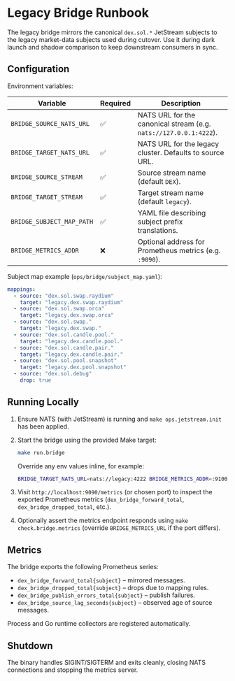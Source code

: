 # Legacy Bridge Runbook

The legacy bridge mirrors the canonical `dex.sol.*` JetStream subjects to the
legacy market-data subjects used during cutover. Use it during dark launch and
shadow comparison to keep downstream consumers in sync.

## Configuration

Environment variables:

| Variable | Required | Description |
| --- | --- | --- |
| `BRIDGE_SOURCE_NATS_URL` | ✅ | NATS URL for the canonical stream (e.g. `nats://127.0.0.1:4222`). |
| `BRIDGE_TARGET_NATS_URL` | ✅ | NATS URL for the legacy cluster. Defaults to source URL. |
| `BRIDGE_SOURCE_STREAM` | ✅ | Source stream name (default `DEX`). |
| `BRIDGE_TARGET_STREAM` | ✅ | Target stream name (default `legacy`). |
| `BRIDGE_SUBJECT_MAP_PATH` | ✅ | YAML file describing subject prefix translations. |
| `BRIDGE_METRICS_ADDR` | ❌ | Optional address for Prometheus metrics (e.g. `:9090`). |

Subject map example (`ops/bridge/subject_map.yaml`):

```yaml
mappings:
  - source: "dex.sol.swap.raydium"
    target: "legacy.dex.swap.raydium"
  - source: "dex.sol.swap.orca"
    target: "legacy.dex.swap.orca"
  - source: "dex.sol.swap."
    target: "legacy.dex.swap."
  - source: "dex.sol.candle.pool."
    target: "legacy.dex.candle.pool."
  - source: "dex.sol.candle.pair."
    target: "legacy.dex.candle.pair."
  - source: "dex.sol.pool.snapshot"
    target: "legacy.dex.pool.snapshot"
  - source: "dex.sol.debug"
    drop: true
```

## Running Locally

1. Ensure NATS (with JetStream) is running and `make ops.jetstream.init` has been
   applied.
2. Start the bridge using the provided Make target:

   ```bash
   make run.bridge
   ```

   Override any env values inline, for example:

   ```bash
   BRIDGE_TARGET_NATS_URL=nats://legacy:4222 BRIDGE_METRICS_ADDR=:9100 make run.bridge
   ```

3. Visit `http://localhost:9090/metrics` (or chosen port) to inspect the
   exported Prometheus metrics (`dex_bridge_forward_total`, `dex_bridge_dropped_total`, etc.).
4. Optionally assert the metrics endpoint responds using `make check.bridge.metrics`
   (override `BRIDGE_METRICS_URL` if the port differs).

## Metrics

The bridge exports the following Prometheus series:

- `dex_bridge_forward_total{subject}` – mirrored messages.
- `dex_bridge_dropped_total{subject}` – drops due to mapping rules.
- `dex_bridge_publish_errors_total{subject}` – publish failures.
- `dex_bridge_source_lag_seconds{subject}` – observed age of source messages.

Process and Go runtime collectors are registered automatically.

## Shutdown

The binary handles SIGINT/SIGTERM and exits cleanly, closing NATS connections
and stopping the metrics server.
